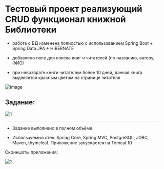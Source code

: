 # Тестовый проект реализующий CRUD функционал книжной Библиотеки


* работа с БД изменена полностью с использованием Spring Boot + Spring Data JPA + HIBERNATE

* добавлено поле для поиска книг и читателей (по названию, автору, ФИО)

* при невозврате книги читателем более 10 дней, данная книга выделяется красным цветом на странице читателя

![image](https://github.com/Virgusman/LibraryWeb/assets/113599394/fd314f2d-fdeb-4fb2-948d-293d48037f62)



## Задание:
![1](https://github.com/Virgusman/LibraryWeb/assets/113599394/3ffeb374-46c0-44b5-8c71-72ea50e9c38b)

<hr>

* Задание выполнено в полном объёме.

* Используемый стек: Spring Core, Spring MVC, PostgreSQL, JDBC, Maven, thymeleaf. 
Приложение запускается на Tomcat 10

Скриншоты приложения:


![2](https://github.com/Virgusman/LibraryWeb/assets/113599394/a88c9f1e-9c76-40fb-8460-03ecefa68097)



